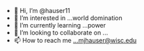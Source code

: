 - 👋 Hi, I’m @hauser11
- 👀 I’m interested in ...world domination
- 🌱 I’m currently learning ...power
- 💞️ I’m looking to collaborate on ... 
- 📫 How to reach me ...mjhauser@wisc.edu

<!---
hauser11/hauser11 is a ✨ special ✨ repository because its `README.md` (this file) appears on your GitHub profile.
You can click the Preview link to take a look at your changes.
--->
